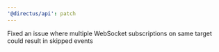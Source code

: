 ```yaml
---
'@directus/api': patch
---
```


Fixed an issue where multiple WebSocket subscriptions on same target could result in skipped events
